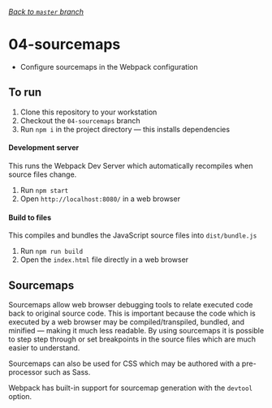 _[Back to `master` branch](https://github.com/DunedinJS/migrating-to-modern-js)_

# 04-sourcemaps

* Configure sourcemaps in the Webpack configuration

## To run

1. Clone this repository to your workstation
1. Checkout the `04-sourcemaps` branch
1. Run `npm i` in the project directory &mdash; this installs dependencies

#### Development server

This runs the Webpack Dev Server which automatically recompiles when source files change.

1. Run `npm start`
1. Open `http://localhost:8080/` in a web browser

#### Build to files

This compiles and bundles the JavaScript source files into `dist/bundle.js`

1. Run `npm run build`
1. Open the `index.html` file directly in a web browser

## Sourcemaps

Sourcemaps allow web browser debugging tools to relate executed code back to
original source code.
This is important because the code which is executed by a web browser may be
compiled/transpiled, bundled, and minified &mdash; making it much less readable.
By using sourcemaps it is possible to step step through or set breakpoints in
the source files which are much easier to understand.

Sourcemaps can also be used for CSS which may be authored with a pre-processor
such as Sass.

Webpack has built-in support for sourcemap generation with the `devtool` option.
